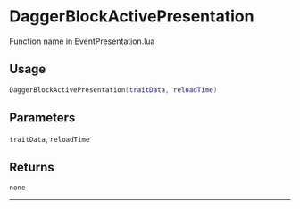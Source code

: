 # DaggerBlockActivePresentation
Function name in EventPresentation.lua
## Usage
```lua
DaggerBlockActivePresentation(traitData, reloadTime)
```
## Parameters
`traitData`, `reloadTime`
## Returns
`none`

---